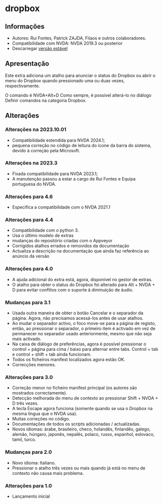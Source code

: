 # dropbox


## Informações
* Autores: Rui Fontes, Patrick ZAJDA, Filaos e outros colaboradores.
* Compatibilidade com NVDA: NVDA 2019.3 ou posterior
* Descarregar [versão estável][1]


## Apresentação
Este extra adiciona um atalho para anunciar o status do Dropbox ou abrir o menu do Dropbox quando pressionado uma ou duas vezes,
respectivamente.

O comando é NVDA+Alt+D
Como sempre, é possível alterá-lo no diálogo Definir comandos na categoria Dropbox.


## Alterações


### Alterações na 2023.10.01
* Compatibilidade estendida para NVDA 2024.1;
* pequena correção no código de leitura do ícone da barra do sistema, devido à correção pela Microsoft.


### Alterações na 2023.3
* Fixada compatibilidade para NVDA 2023.1;
* A manutenção passou a estar a cargo de Rui Fontes e Equipa portuguesa do NVDA.


### Alterações para 4.6
* Especifica a compatibilidade com o NVDA 2021.1


### Alterações para 4.4
* Compatibilidade com o python 3.
* Usa o último modelo de extras
* mudanças do repositório criadas com o Appveyor
* Corrigidos atalhos errados e removidos da documentação
* Actualiza a descrição na documentação que ainda faz referência ao anúncio da versão


### Alterações para 4.0
* A ajuda adicional do extra está, agora,  disponível no gestor de extras.
* O atalho para obter o status do Dropbox foi alterado para Alt + NVDA + D para evitar conflitos com o suporte à diminuição de áudio.


### Mudanças para 3.1
* Usada outra maneira de obter o botão Cancelar e o separador da
  página. Agora, não precisamos acessá-los antes de usar atalhos.
* Ao mudar o separador activo, o foco move-se para a página de registo, então, ao pressionar o separador, o primeiro item é activado em vez de  permanecer no separador usado anteriormente, mesmo que não seja mais activado.
* Na caixa de diálogo de preferências, agora é possível pressionar o control + página para cima / baixo para alternar entre tabs. Control + tab e control + shift + tab ainda funcionam.
* Todos os ficheiros manifest localizados agora estão OK.
* Correcções menores.


### Alterações para 3.0
* Correção menor no ficheiro manifest principal (os autores são mostrados correctamente).
* Detecção melhorada do menu de contexto ao pressionar Shift + NVDA + D três vezes.
* A tecla Escape agora funciona (somente quando se usa o Dropbox na mesma  língua que o NVDA usa).
* Muitas correções no código.
* Documentações de todos os scripts adicionadas / actualizadas.
* Novos idiomas: árabe, brasileiro, checo, holandês, finlandês, galego,  alemão, húngaro, japonês, nepalês, polaco, russo, espanhol, eslovaco,  tamil, turco.


### Mudanças para 2.0
* Novo idioma: Italiano.
* Pressionar o atalho três vezes ou mais quando já está no menu de contexto não causa mais problema.


### Alterações para 1.0
* Lançamento inicial


[1]: https://github.com/ruifontes/dropbox/releases/download/2024.01.01/dropbox-2024.01.01.nvda-addon
